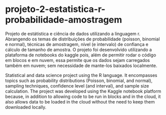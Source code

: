 # projeto-2-estatistica-r-probabilidade-amostragem

Projeto de estátistica e ciência de dados utilizando a linguagem r. Abrangendo os temas de distribuições de probabilidade (poisson, binomial e normal), técnicas de amostragem, nível (e intervalo) de confiança e cálculo de tamanho de amostra. O projeto foi desenvolvido utilizando a plataforma de notebooks do kaggle pois, além de permitir rodar o código em blocos e em nuvem, essa permite que os dados sejam carregados também em nuvem; sem necessidade de mante-los baixados localmente. 

Statistical and data science project using the R language. It encompasses topics such as probability distributions (Poisson, binomial, and normal), sampling techniques, confidence level (and interval), and sample size calculation. The project was developed using the Kaggle notebook platform because, in addition to allowing code to be run in blocks and in the cloud, it also allows data to be loaded in the cloud without the need to keep them downloaded locally.
